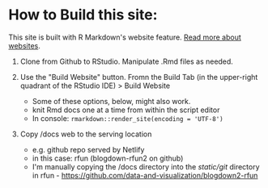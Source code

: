 # How to Build this site:

This site is built with R Markdown's website feature.  [Read more about websites](http://rmarkdown.rstudio.com/lesson-13.html).

1. Clone from Github to RStudio.  Manipulate .Rmd files as needed.

2. Use the "Build Website" button.  Fromn the Build Tab (in the upper-right quadrant of the RStudio IDE) > Build Website

    - Some of these options, below, might also work.
    - knit Rmd docs one at a time from within the script editor
    - In console:  `rmarkdown::render_site(encoding = 'UTF-8')`
    
3. Copy /docs web to the serving location

    - e.g. github repo served by Netlify
    - in this case:  rfun (blogdown-rfun2 on github)
    - I'm manually copying the /docs directory into the *static/git* directory in rfun - https://github.com/data-and-visualization/blogdown2-rfun